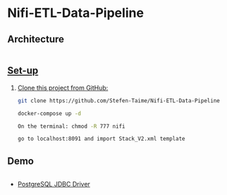 # Nifi-ETL-Data-Pipeline


## Architecture

<a href="https://zupimages.net/viewer.php?id=22/13/k20c.jpeg"><img src="https://zupimages.net/up/22/13/k20c.jpeg" alt="" />

## Set-up

1. Clone this project from GitHub:

    ```bash
    git clone https://github.com/Stefen-Taime/Nifi-ETL-Data-Pipeline
    
    docker-compose up -d
    
    On the terminal: chmod -R 777 nifi
    
    go to localhost:8091 and import Stack_V2.xml template
    ```




## Demo

<a href="https://zupimages.net/viewer.php?id=22/13/u61j.png"><img src="https://zupimages.net/up/22/13/u61j.png" alt="" />


- [PostgreSQL JDBC Driver](https://jdbc.postgresql.org/download.html)
